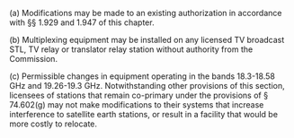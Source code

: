 (a) Modifications may be made to an existing authorization in accordance with §§ 1.929 and 1.947 of this chapter.

(b) Multiplexing equipment may be installed on any licensed TV broadcast STL, TV relay or translator relay station without authority from the Commission.

(c) Permissible changes in equipment operating in the bands 18.3-18.58 GHz and 19.26-19.3 GHz. Notwithstanding other provisions of this section, licensees of stations that remain co-primary under the provisions of § 74.602(g) may not make modifications to their systems that increase interference to satellite earth stations, or result in a facility that would be more costly to relocate.


